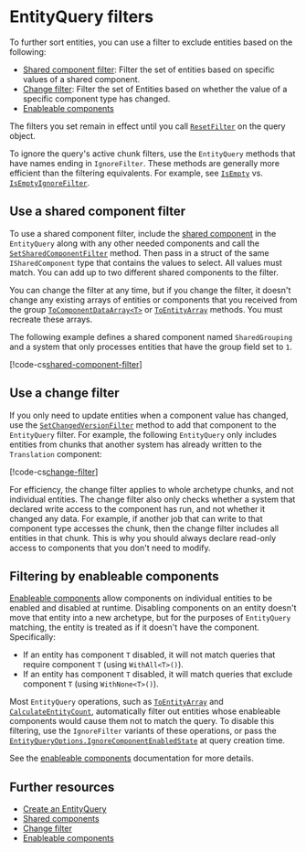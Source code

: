 # EntityQuery filters

To further sort entities, you can use a filter to exclude entities based on the following:
 
* [Shared component filter](xref:Unity.Entities.EntityQuery.SetSharedComponentFilter*): Filter the set of entities based on specific values of a shared component.
* [Change filter](xref:Unity.Entities.EntityQuery.SetChangedVersionFilter*): Filter the set of Entities based on whether the value of a specific component type has changed.
* [Enableable components](components-enableable.md)

The filters you set remain in effect until you call [`ResetFilter`](xref:Unity.Entities.EntityQuery.ResetFilter) on the query object.

To ignore the query's active chunk filters, use the `EntityQuery` methods that have names ending in `IgnoreFilter`.  These methods are generally more efficient than the filtering equivalents. For example, see [`IsEmpty`](xref:Unity.Entities.EntityQuery.IsEmpty*) vs. [`IsEmptyIgnoreFilter`](xref:Unity.Entities.EntityQuery.IsEmptyIgnoreFilter). 

## Use a shared component filter

To use a shared component filter, include the [shared component](components-shared.md) in the `EntityQuery` along with any other needed components and call the [`SetSharedComponentFilter`](xref:Unity.Entities.EntityQuery.SetSharedComponentFilter*) method. Then pass in a struct of the same `ISharedComponent` type that contains the values to select. All values must match. You can add up to two different shared components to the filter.

You can change the filter at any time, but if you change the filter, it doesn't change any existing arrays of entities or components that you received from the group [`ToComponentDataArray<T>`](xref:Unity.Entities.EntityQuery.ToComponentDataArray*) or [`ToEntityArray`](xref:Unity.Entities.EntityQuery.ToEntityArray*) methods. You must recreate these arrays.

The following example defines a shared component named `SharedGrouping` and a system that only processes entities that have the group field set to `1`.

[!code-cs[shared-component-filter](../DocCodeSamples.Tests/EntityQueryExamples.cs#shared-component-filter)]

## Use a change filter

If you only need to update entities when a component value has changed, use the [`SetChangedVersionFilter`](xref:Unity.Entities.EntityQuery.SetSharedComponentFilter*) method to add that component to the `EntityQuery` filter. For example, the following `EntityQuery` only includes entities from chunks that another system has already written to the `Translation` component: 

[!code-cs[change-filter](../DocCodeSamples.Tests/EntityQueryExamples.cs#change-filter)]

For efficiency, the change filter applies to whole archetype chunks, and not individual entities. The change filter also only checks whether a system that declared write access to the component has run, and not whether it changed any data. For example, if another job that can write to that component type accesses the chunk, then the change filter includes all entities in that chunk. This is why you should always declare read-only access to components that you don't need to modify.

## Filtering by enableable components

[Enableable components](components-enableable.md) allow components on individual entities to be enabled and disabled at runtime. Disabling components on an entity doesn't move that entity into a new archetype, but for the purposes of `EntityQuery` matching, the entity is treated as if it doesn't have the component. Specifically:

* If an entity has component `T` disabled, it will not match queries that require component `T` (using `WithAll<T>()`).
* If an entity has component `T` disabled, it will match queries that exclude component `T` (using `WithNone<T>()`).

Most `EntityQuery` operations, such as [`ToEntityArray`](xref:Unity.Entities.EntityQuery.ToEntityArray*) and [`CalculateEntityCount`](xref:Unity.Entities.EntityQuery.CalculateEntityCount*), automatically filter out entities whose enableable components would cause them not to match the query. To disable this filtering, use the `IgnoreFilter` variants of these operations, or pass the [`EntityQueryOptions.IgnoreComponentEnabledState`](xref:Unity.Entities.EntityQueryOptions.IgnoreComponentEnabledState) at query creation time.

See the [enableable components](components-enableable.md) documentation for more details.

## Further resources

* [Create an EntityQuery](systems-entityquery-create.md)
* [Shared components](components-shared.md)
* [Change filter](xref:Unity.Entities.EntityQuery.SetChangedVersionFilter*)
* [Enableable components](components-enableable.md)